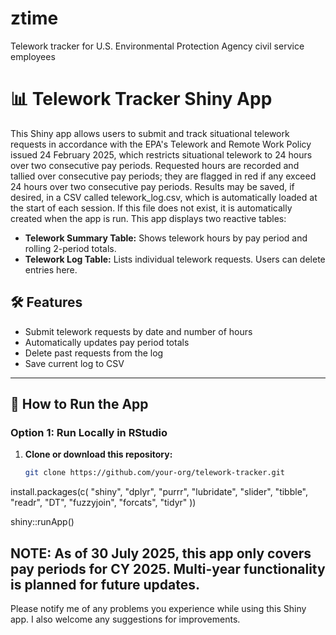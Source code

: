 # ztime
Telework tracker for U.S. Environmental Protection Agency civil service employees
# 📊 Telework Tracker Shiny App

This Shiny app allows users to submit and track situational telework requests in accordance with the EPA's Telework and Remote Work Policy issued 24 February 2025, which restricts situational telework to 24 hours over two consecutive pay periods. Requested hours are recorded and tallied over consecutive pay periods; they are flagged in red if any exceed 24 hours over two consecutive pay periods. Results may be saved, if desired, in a CSV called telework_log.csv, which is automatically loaded at the start of each session. If this file does not exist, it is automatically created when the app is run. 
This app displays two reactive tables:
- **Telework Summary Table:** Shows telework hours by pay period and rolling 2-period totals.
- **Telework Log Table:** Lists individual telework requests. Users can delete entries here.

## 🛠 Features
- Submit telework requests by date and number of hours
- Automatically updates pay period totals
- Delete past requests from the log
- Save current log to CSV

---

## 🚀 How to Run the App

### Option 1: Run Locally in RStudio
1. **Clone or download this repository:**
   ```bash
   git clone https://github.com/your-org/telework-tracker.git

install.packages(c(
  "shiny", "dplyr", "purrr", "lubridate", "slider", "tibble",
  "readr", "DT", "fuzzyjoin", "forcats", "tidyr"
))

shiny::runApp()

## NOTE: As of 30 July 2025, this app only covers pay periods for CY 2025. Multi-year functionality is planned for future updates. 

Please notify me of any problems you experience while using this Shiny app. I also welcome any suggestions for improvements. 
